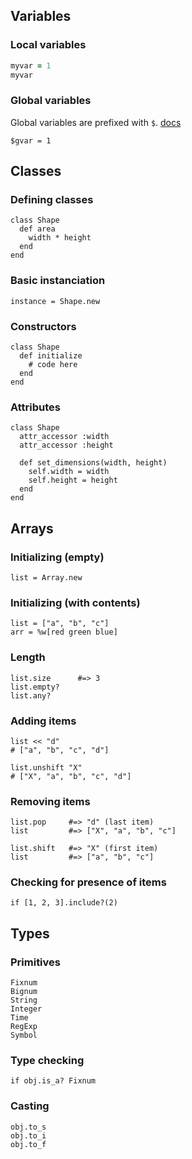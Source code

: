 Variables
---------

### Local variables

```rb
myvar = 1
myvar
```

### Global variables

Global variables are prefixed with `$`. [docs](http://www.rubyist.net/~slagell/ruby/globalvars.html)

    $gvar = 1

Classes
-------

### Defining classes

    class Shape
      def area
        width * height
      end
    end

### Basic instanciation

    instance = Shape.new

### Constructors

    class Shape
      def initialize
        # code here
      end
    end

### Attributes

    class Shape
      attr_accessor :width
      attr_accessor :height

      def set_dimensions(width, height)
        self.width = width
        self.height = height
      end
    end

Arrays
------

### Initializing (empty)

    list = Array.new

### Initializing (with contents)

    list = ["a", "b", "c"]
    arr = %w[red green blue]

### Length

    list.size      #=> 3
    list.empty?
    list.any?

### Adding items

    list << "d"
    # ["a", "b", "c", "d"]

    list.unshift "X"
    # ["X", "a", "b", "c", "d"]

### Removing items

    list.pop     #=> "d" (last item)
    list         #=> ["X", "a", "b", "c"]

    list.shift   #=> "X" (first item)
    list         #=> ["a", "b", "c"]

### Checking for presence of items

    if [1, 2, 3].include?(2)

Types
-----

### Primitives

    Fixnum
    Bignum
    String
    Integer
    Time
    RegExp
    Symbol

### Type checking

    if obj.is_a? Fixnum

### Casting

    obj.to_s
    obj.to_i
    obj.to_f
